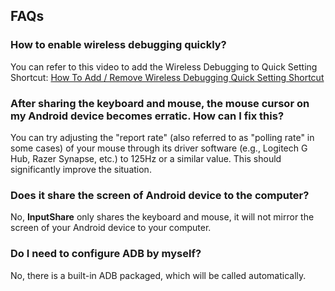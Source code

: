 ## FAQs

### How to enable wireless debugging quickly?

You can refer to this video to add the Wireless Debugging to Quick Setting Shortcut:
[How To Add / Remove Wireless Debugging Quick Setting Shortcut](https://www.youtube.com/watch?v=_MMpawUGeKI)

### After sharing the keyboard and mouse, the mouse cursor on my Android device becomes erratic. How can I fix this?

You can try adjusting the "report rate" (also referred to as "polling rate" in some cases) of your mouse through its driver software (e.g., Logitech G Hub, Razer Synapse, etc.) to 125Hz or a similar value. This should significantly improve the situation.

### Does it share the screen of Android device to the computer?

No, __InputShare__ only shares the keyboard and mouse, it will not mirror the screen of your Android device to your computer.

### Do I need to configure ADB by myself?

No, there is a built-in ADB packaged, which will be called automatically.